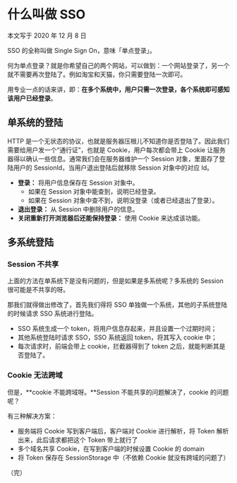 # 什么叫做 SSO

本文写于 2020 年 12 月 8 日

SSO 的全称叫做 Single Sign On，意味「单点登录」。

何为单点登录？就是你希望自己的两个网站，可以做到：一个网站登录了，另一个就不需要再次登陆了。例如淘宝和天猫，你只需要登陆一次即可。

用专业一点的话来讲，即：**在多个系统中，用户只需一次登录，各个系统即可感知该用户已经登录**。

## 单系统的登陆

HTTP 是一个无状态的协议，也就是服务器压根儿不知道你是否登陆了。因此我们需要给用户发一个“通行证”，也就是 Cookie，用户每次都会带上 Cookie 让服务器得以确认一些信息。通常我们会在服务器维护一个 Session 对象，里面存了登陆用户的 SessionId，当用户退出登陆后就移除 Session 对象中的对应 Id。

- **登录：** 将用户信息保存在 Session 对象中。
  - 如果在 Session 对象中能查到，说明已经登录。
  - 如果在 Session 对象中查不到，说明没登录（或者已经退出了登录）。
- **退出登录：** 从 Session 中删除用户的信息。
- **关闭重新打开浏览器后还能保持登录：** 使用 Cookie 来达成该功能。

## 多系统登陆

### Session 不共享

上面的方法在单系统下是没有问题的，但是如果是多系统呢？多系统的 Session 很可能是不共享的呀。

那我们就得做出修改了，首先我们得将 SSO 单独做一个系统，其他的子系统登陆的时候请求 SSO 系统进行登陆。

- SSO 系统生成一个 token，将用户信息存起来，并且设置一个过期时间；
- 其他系统登陆时请求 SSO，SSO 系统返回 token，将其写入 cookie 中；
- 每次请求时，前端会带上 cookie，拦截器得到了 token 之后，就能判断其是否登陆了。

### Cookie 无法跨域

但是，**cookie 不能跨域呀。**Session 不能共享的问题解决了，cookie 的问题呢？

有三种解决方案：

- 服务端将 Cookie 写到客户端后，客户端对 Cookie 进行解析，将 Token 解析出来，此后请求都把这个 Token 带上就行了
- 多个域名共享 Cookie，在写到客户端的时候设置 Cookie 的 domain
- 将 Token 保存在 SessionStorage 中（不依赖 Cookie 就没有跨域的问题了）

（完）

